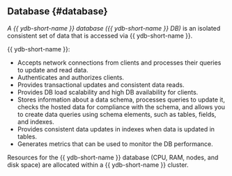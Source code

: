 ## Database {#database}

_A {{ ydb-short-name }} database ({{ ydb-short-name }} DB)_ is an isolated consistent set of data that is accessed via {{ ydb-short-name }}.

{{ ydb-short-name }}:

* Accepts network connections from clients and processes their queries to update and read data.
* Authenticates and authorizes clients.
* Provides transactional updates and consistent data reads.
* Provides DB load scalability and high DB availability for clients.
* Stores information about a data schema, processes queries to update it, checks the hosted data for compliance with the schema, and allows you to create data queries using schema elements, such as tables, fields, and indexes.
* Provides consistent data updates in indexes when data is updated in tables.
* Generates metrics that can be used to monitor the DB performance.

Resources for the {{ ydb-short-name }} database (CPU, RAM, nodes, and disk space) are allocated within a {{ ydb-short-name }} cluster.
